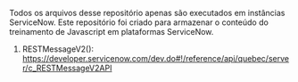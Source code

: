 Todos os arquivos desse repositório apenas são executados em instâncias ServiceNow. Este repositório foi criado para armazenar o conteúdo do treinamento de Javascript em plataformas ServiceNow.

1) RESTMessageV2(): https://developer.servicenow.com/dev.do#!/reference/api/quebec/server/c_RESTMessageV2API